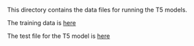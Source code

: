 This directory contains the data files for running the T5 models. 

The training data is [here](https://github.com/ElementalCognition/glucose/blob/master/t5_data/t5_training_data.zip)

The test file for the T5 model is [here](https://github.com/ElementalCognition/glucose/blob/master/t5_data/t5_test_data.txt)
